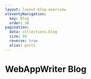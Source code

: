 ```yaml
---
layout: layout-blog-overview
eleventyNavigation:
  key: Blog
  order: 30
pagination: 
  data: collections.blog
  size: 50
  reverse: true
  alias: posts
---
```


# WebAppWriter Blog
